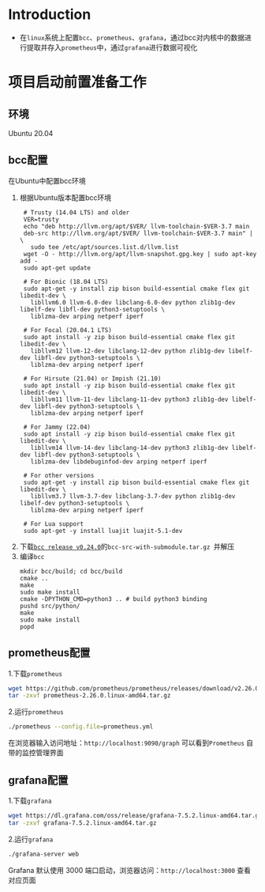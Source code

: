 # Introduction
* 在`linux`系统上配置`bcc`、`prometheus`、`grafana`，通过bcc对内核中的数据进行提取并存入`prometheus`中，通过`grafana`进行数据可视化

# 项目启动前置准备工作
## 环境
Ubuntu 20.04

## bcc配置
在Ubuntu中配置bcc环境
1. 根据Ubuntu版本配置bcc环境
   ```shell
    # Trusty (14.04 LTS) and older
    VER=trusty
    echo "deb http://llvm.org/apt/$VER/ llvm-toolchain-$VER-3.7 main
    deb-src http://llvm.org/apt/$VER/ llvm-toolchain-$VER-3.7 main" | \
      sudo tee /etc/apt/sources.list.d/llvm.list
    wget -O - http://llvm.org/apt/llvm-snapshot.gpg.key | sudo apt-key add -
    sudo apt-get update
   
    # For Bionic (18.04 LTS)
    sudo apt-get -y install zip bison build-essential cmake flex git libedit-dev \
      libllvm6.0 llvm-6.0-dev libclang-6.0-dev python zlib1g-dev libelf-dev libfl-dev python3-setuptools \
      liblzma-dev arping netperf iperf
   
    # For Focal (20.04.1 LTS)
    sudo apt install -y zip bison build-essential cmake flex git libedit-dev \
      libllvm12 llvm-12-dev libclang-12-dev python zlib1g-dev libelf-dev libfl-dev python3-setuptools \
      liblzma-dev arping netperf iperf
   
    # For Hirsute (21.04) or Impish (21.10)
    sudo apt install -y zip bison build-essential cmake flex git libedit-dev \
      libllvm11 llvm-11-dev libclang-11-dev python3 zlib1g-dev libelf-dev libfl-dev python3-setuptools \
      liblzma-dev arping netperf iperf
   
    # For Jammy (22.04)
    sudo apt install -y zip bison build-essential cmake flex git libedit-dev \
      libllvm14 llvm-14-dev libclang-14-dev python3 zlib1g-dev libelf-dev libfl-dev python3-setuptools \
      liblzma-dev libdebuginfod-dev arping netperf iperf
   
    # For other versions
    sudo apt-get -y install zip bison build-essential cmake flex git libedit-dev \
      libllvm3.7 llvm-3.7-dev libclang-3.7-dev python zlib1g-dev libelf-dev python3-setuptools \
      liblzma-dev arping netperf iperf
   
    # For Lua support
    sudo apt-get -y install luajit luajit-5.1-dev
   ```
2. 下载[`bcc release v0.24.0`](https://github.com/iovisor/bcc/releases/tag/v0.24.0)的`bcc-src-with-submodule.tar.gz
`并解压
3. 编译`bcc`
    ```shell
    mkdir bcc/build; cd bcc/build
    cmake ..
    make
    sudo make install
    cmake -DPYTHON_CMD=python3 .. # build python3 binding
    pushd src/python/
    make
    sudo make install
    popd
    ```

## prometheus配置
1.下载`prometheus`

```bash
wget https://github.com/prometheus/prometheus/releases/download/v2.26.0/prometheus-2.26.0.linux-amd64.tar.gz
tar -zxvf prometheus-2.26.0.linux-amd64.tar.gz
```

2.运行`prometheus`

```bash
./prometheus --config.file=prometheus.yml
```

在浏览器输入访问地址：`http://localhost:9090/graph` 可以看到`Prometheus` 自带的监控管理界面

## grafana配置

1.下载`grafana`

```bash
wget https://dl.grafana.com/oss/release/grafana-7.5.2.linux-amd64.tar.gz
tar -zxvf grafana-7.5.2.linux-amd64.tar.gz
```

2.运行`grafana`

```bash
./grafana-server web
```

Grafana 默认使用 3000 端口启动，浏览器访问：`http://localhost:3000` 查看对应页面
